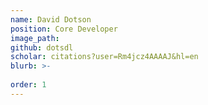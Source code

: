 ```yaml
---
name: David Dotson
position: Core Developer
image_path:
github: dotsdl
scholar: citations?user=Rm4jcz4AAAAJ&hl=en
blurb: >-
  
order: 1
---
```

